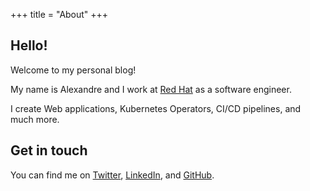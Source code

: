 +++
title = "About"
+++

## Hello!

Welcome to my personal blog!

My name is Alexandre and I work at [Red Hat](https://www.redhat.com) as a software engineer.

I create Web applications, Kubernetes Operators, CI/CD pipelines, and much more.

## Get in touch

You can find me on [Twitter](https://twitter.com/abkieling), [LinkedIn](https://www.linkedin.com/in/abkieling/), and [GitHub](https://github.com/abkieling).

